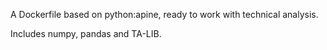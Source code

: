 A Dockerfile based on python:apine, ready to work with technical analysis.

Includes numpy, pandas and TA-LIB.
